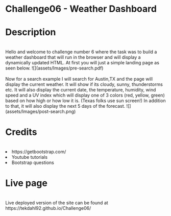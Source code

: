 # Challenge06 - Weather Dashboard
<h1>Description</h1><br>
Hello and welcome to challenge number 6 where the task was to build a weather dashboard that will run in the browser and will display a dynamically updated HTML.
At first you will just a simple landing page as seen below.
![](assets/Images/pre-search.pdf)<br></br>
Now for a search example I will search for Austin,TX and the page will display the current weather. It will show if its cloudy, sunny, thunderstorms etc. 
It will also display the current date, the temperature, humidity, wind speed and a UV index which will display one of 3 colors (red, yellow, green) based on how high or how low it is. (Texas folks use sun screen!) In addition to that, it will also display the next 5 days of the forecast.
![](assets/Images/post-search.png) 

<h1>Credits</h1><br>
<li>https://getbootstrap.com/</li>
<li>Youtube tutorials</li>
<li>Bootstrap questions</li>

<h1>Live page</h1><br>
Live deployed version of the site can be found at https://tekdahl92.github.io/Challenge06/
